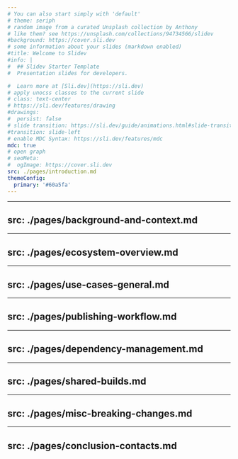 ```yaml
---
# You can also start simply with 'default'
# theme: seriph
# random image from a curated Unsplash collection by Anthony
# like them? see https://unsplash.com/collections/94734566/slidev
#background: https://cover.sli.dev
# some information about your slides (markdown enabled)
#title: Welcome to Slidev
#info: |
#  ## Slidev Starter Template
#  Presentation slides for developers.

#  Learn more at [Sli.dev](https://sli.dev)
# apply unocss classes to the current slide
# class: text-center
# https://sli.dev/features/drawing
#drawings:
#  persist: false
# slide transition: https://sli.dev/guide/animations.html#slide-transitions
#transition: slide-left
# enable MDC Syntax: https://sli.dev/features/mdc
mdc: true
# open graph
# seoMeta:
#  ogImage: https://cover.sli.dev
src: ./pages/introduction.md
themeConfig:
  primary: '#60a5fa'
---
```


---
src: ./pages/background-and-context.md
---

---
src: ./pages/ecosystem-overview.md
---

---
src: ./pages/use-cases-general.md
---

---
src: ./pages/publishing-workflow.md
---

---
src: ./pages/dependency-management.md
---

---
src: ./pages/shared-builds.md
---

---
src: ./pages/misc-breaking-changes.md
---

---
src: ./pages/conclusion-contacts.md
---
